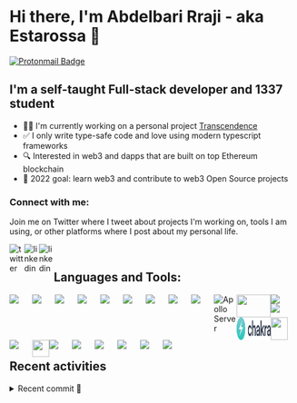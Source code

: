 # Hi there, I'm Abdelbari Rraji - aka Estarossa 👋

[![Protonmail Badge](https://img.shields.io/badge/ProtonMail-8B89CC?style=for-the-badge&logo=protonmail&logoColor=white)](mailto:arraji@pm.me)

## I'm a self-taught Full-stack developer and 1337 student

- 👨‍💻 I'm currently working on a personal project [Transcendence][transcendence]
- ✅ I only write type-safe code and love using modern typescript frameworks
- 🔍 Interested in web3 and dapps that are built on top Ethereum blockchain
- 🥅 2022 goal: learn web3 and contribute to web3 Open Source projects

### Connect with me:

Join me on Twitter where I tweet about projects I'm working on, tools I am using, or other platforms where I post about my personal life.

[<img align="left" width="26px"
alt="twitter" src="https://img.icons8.com/ios-filled/50/000000/twitter.png"/>][twitter]

[<img align="left" width="26px"
alt="linkedin" src="https://img.icons8.com/ios-filled/50/000000/linkedin.png"/>][linkedin]

[<img align="left" width="26px"
alt="linkedin" src="https://img.icons8.com/ios-filled/50/000000/instagram-new--v1.png"/>][instagram]
<br/>

<h2>Languages and Tools:</h2>

[<img width="40px" align="left" src="https://cdn.jsdelivr.net/gh/devicons/devicon/icons/typescript/typescript-original.svg" />][typescript]

[<img width="40px" align="left" src="https://cdn.jsdelivr.net/gh/devicons/devicon/icons/javascript/javascript-original.svg" />][javascript]

[<img width="40px" align="left" src="https://cdn.jsdelivr.net/gh/devicons/devicon/icons/html5/html5-original-wordmark.svg" />][html]

[<img width="40px" align="left" src="https://cdn.jsdelivr.net/gh/devicons/devicon/icons/css3/css3-original-wordmark.svg" />][css]

[<img width="40px" align="left" src="https://cdn.jsdelivr.net/gh/devicons/devicon/icons/nodejs/nodejs-original-wordmark.svg" />][nodejs]

[<img width="40px" align="left" src="https://cdn.jsdelivr.net/gh/devicons/devicon/icons/react/react-original.svg" />][reactjs]

[<img width="40px" align="left" src="https://cdn.jsdelivr.net/gh/devicons/devicon/icons/nextjs/nextjs-original-wordmark.svg" />][nextjs]

[<img width="40px" align="left" src="https://cdn.jsdelivr.net/gh/devicons/devicon/icons/nestjs/nestjs-plain.svg" />][nestjs]

[<img width="40px" align="left" src="https://cdn.jsdelivr.net/gh/devicons/devicon/icons/graphql/graphql-plain.svg" />][graphql]

[<img width="40px" align="left" src='https://iconape.com/wp-content/files/ke/21383/svg/apollo-graphql-compact.svg' alt='Apollo Server'>][apolloserver]

[<img width="60px" height="40px" align="left" src="https://cdn.worldvectorlogo.com/logos/prisma-2.svg" />][prisma]

[<img width="40px" align="left" src="https://raw.githubusercontent.com/tannerlinsley/react-query/master/docs/src/images/emblem-light.svg" />][react-query]

[<img width="40px" align="left" src="https://cdn.jsdelivr.net/gh/devicons/devicon/icons/threejs/threejs-original-wordmark.svg" />][threejs]

[<img width="60px" height="40px" align="left" src="https://raw.githubusercontent.com/chakra-ui/chakra-ui/main/logo/logo-colored.svg" />][chakra]

[<img width="30px" height="40px" align="left" src="https://cdn.jsdelivr.net/gh/devicons/devicon/icons/tailwindcss/tailwindcss-plain.svg" />][tailwind]

[<img width="40px" align="left" src="https://cdn.jsdelivr.net/gh/devicons/devicon/icons/express/express-original-wordmark.svg" />][expressjs]

[<img width="30px" height="30px" align="left" src="https://cdn.auth0.com/website/bob/press/shield-dark.png" />][auth0]

[<img width="40px" align="left" src="https://cdn.jsdelivr.net/gh/devicons/devicon/icons/redis/redis-original.svg" />][redis]

[<img width="40px" align="left" src="https://cdn.jsdelivr.net/gh/devicons/devicon/icons/git/git-original.svg" />][git]

[<img width="40px" align="left" src="https://cdn.jsdelivr.net/gh/devicons/devicon/icons/docker/docker-original.svg" />][docker]

[<img width="40px" align="left" src="https://cdn.jsdelivr.net/gh/devicons/devicon/icons/kubernetes/kubernetes-plain-wordmark.svg" />][k8]

[<img width="40px" align="left" src="https://cdn.jsdelivr.net/gh/devicons/devicon/icons/c/c-original.svg" />][c]

[<img width="40px" align="left" src="https://cdn.jsdelivr.net/gh/devicons/devicon/icons/cplusplus/cplusplus-original.svg" />][c++]
<br />
<br />
<br />
<br />
<br />

## Recent activities

<details>
<summary>Recent commit 🚀</summary>
<!-- LATESTCOMMIT:START -->

[<img width="380px" height="200px" src="https://opengraph.githubassets.com/de3e717fad173f9f1ccb89f5dbbe105ee5f7d3338654c96a1f9ee581c50381ea/estarossa0/readme-last-commit/commit/3dc6b5d10a317c47d377f73dea5ebf0d2f2762c4" />][commitUrl]

[commitUrl]: https://github.com/estarossa0/readme-last-commit/commit/3dc6b5d10a317c47d377f73dea5ebf0d2f2762c4
<!-- LATESTCOMMIT:END -->
</details>

<!--- TOOLS LINKS -->

[typescript]: https://www.typescriptlang.org/ 'typescript'
[javascript]: https://www.javascript.com/ 'javascript'
[html]: https://developer.mozilla.org/en-US/docs/Web/HTML 'html'
[css]: https://developer.mozilla.org/en-US/docs/Web/CSS 'css'
[nodejs]: https://nodejs.org/en/ 'nodejs'
[reactjs]: https://reactjs.org/ 'reactjs'
[nextjs]: https://nextjs.org/ 'nextjs'
[nestjs]: https://nestjs.com/ 'nestjs'
[graphql]: https://graphql.org/ 'graphql'
[apolloserver]: https://www.apollographql.com/
[prisma]: https://www.prisma.io/ 'prisma'
[react-query]: https://react-query.tanstack.com/ 'react-query'
[threejs]: https://threejs.org/
[chakra]: https://chakra-ui.com/ 'chakra'
[tailwind]: https://tailwindcss.com/ 'tailwind'
[expressjs]: https://expressjs.com/ 'expressjs'
[auth0]: https://auth0.com/ 'auth0'
[redis]: https://redis.io/ 'redis'
[git]: https://git-scm.com/ 'git'
[docker]: https://www.docker.com/ 'docker'
[k8]: https://kubernetes.io/ 'k8'
[c]: https://en.wikipedia.org/wiki/C_(programming_language)
[c++]: https://en.wikipedia.org/wiki/C%2B%2B

<!--- PERSONAL LINKS -->

[transcendence]: https://transcendence.vercel.app
[twitter]: https://twitter.com/a_rraji
[linkedin]: https://www.linkedin.com/in/abdelbari-rraji-05b735176/
[instagram]: https://www.instagram.com/estarossa1.1/
